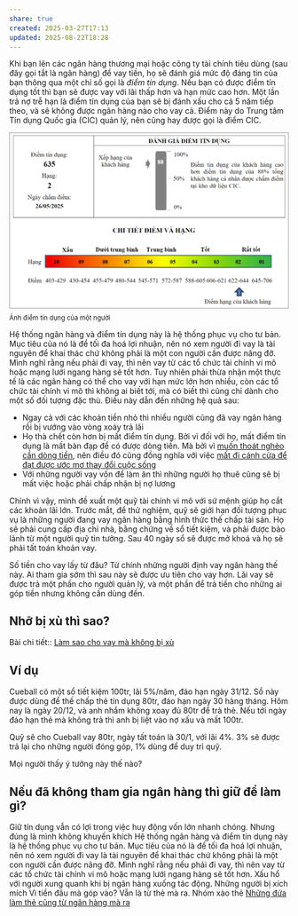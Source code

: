 ```yaml
---
share: true
created: 2025-03-27T17:13
updated: 2025-08-22T18:28
---
```

Khi bạn lên các ngân hàng thương mại hoặc công ty tài chính tiêu dùng (sau đây gọi tắt là ngân hàng) để vay tiền, họ sẽ đánh giá mức độ đáng tin của bạn thông qua một chỉ số gọi là *điểm tín dụng*. Nếu bạn có được điểm tín dụng tốt thì bạn sẽ được vay với lãi thấp hơn và hạn mức cao hơn. Một lần trả nợ trễ hạn là điểm tín dụng của bạn sẽ bị đánh xấu cho cả 5 năm tiếp theo, và sẽ không được ngân hàng nào cho vay cả. Điểm này do Trung tâm Tín dụng Quốc gia (CIC) quản lý, nên cũng hay được gọi là điểm CIC. 

![Điểm tín dụng của Nhật.png](../../assets/attachments/%C4%90i%E1%BB%83m%20t%C3%ADn%20d%E1%BB%A5ng%20c%E1%BB%A7a%20Nh%E1%BA%ADt.png)
<sub>Ảnh điểm tín dụng của một người</sub>

Hệ thống ngân hàng và điểm tín dụng này là hệ thống phục vụ cho tư bản. Mục tiêu của nó là để tối đa hoá lợi nhuận, nên nó xem người đi vay là tài nguyên để khai thác chứ không phải là một con người cần được nâng đỡ. Mình nghĩ rằng nếu phải đi vay, thì nên vay từ các tổ chức tài chính vi mô hoặc mạng lưới ngang hàng sẽ tốt hơn. Tuy nhiên phải thừa nhận một thực tế là các ngân hàng có thể cho vay với hạn mức lớn hơn nhiều, còn các tổ chức tài chính vi mô thì không ai biết tới, mà có biết thì cũng chỉ dành cho một số đối tượng đặc thù. Điều này dẫn đến những hệ quả sau: 
- Ngay cả với các khoản tiền nhỏ thì nhiều người cũng đã vay ngân hàng rồi bị vướng vào vòng xoáy trả lãi 
- Họ thà chết còn hơn bị mất điểm tín dụng. Bởi vì đối với họ, mất điểm tín dụng là mất bàn đạp để có được dòng tiền. Mà bởi vì [muốn thoát nghèo cần dòng tiền](../../%E2%9A%A1Hi%E1%BB%83u%20bi%E1%BA%BFt%20s%C3%A2u/Ki%E1%BA%BFm%20ti%E1%BB%81n/T%E1%BB%B1%20%C4%91%E1%BA%A7u%20t%C6%B0/Mu%E1%BB%91n%20tho%C3%A1t%20ngh%C3%A8o%20c%E1%BA%A7n%20d%C3%B2ng%20ti%E1%BB%81n.md), nên điều đó cũng đồng nghĩa với việc [mất đi cánh cửa để đạt được ước mơ thay đổi cuộc sống](../../%F0%9F%93%9CT%C3%A0i%20nguy%C3%AAn/Ni%E1%BB%81m%20tin,%20di%E1%BB%85n%20ng%C3%B4n/Ti%E1%BB%81n/N%E1%BB%A3/Vi%E1%BB%87c%20c%C3%B3%20%C4%91%C6%B0%E1%BB%A3c%20d%C3%B2ng%20ti%E1%BB%81n%20l%C3%A0%20c%C3%A1nh%20c%E1%BB%ADa%20%C4%91%E1%BB%83%20%C4%91%E1%BA%A1t%20%C4%91%C6%B0%E1%BB%A3c%20%C6%B0%E1%BB%9Bc%20m%C6%A1%20thay%20%C4%91%E1%BB%95i%20cu%E1%BB%99c%20s%E1%BB%91ng.md)
- Với những người vay vốn để làm ăn thì những người họ thuê cũng sẽ bị mất việc hoặc phải chấp nhận bị nợ lương

Chính vì vậy, mình đề xuất một quỹ tài chính vi mô với sứ mệnh giúp họ cắt các khoản lãi lớn. Trước mắt, để thử nghiệm, quỹ sẽ giới hạn đối tượng phục vụ là những người đang vay ngân hàng bằng hình thức thế chấp tài sản. Họ sẽ phải cung cấp địa chỉ nhà, bằng chứng về sổ tiết kiệm, và phải được bảo lãnh từ một người quỹ tin tưởng. Sau 40 ngày sổ sẽ được mở khoá và họ sẽ phải tất toán khoản vay.

Số tiền cho vay lấy từ đâu? Từ chính những người định vay ngân hàng thế này. Ai tham gia sớm thì sau này sẽ được ưu tiên cho vay hơn. Lãi vay sẽ được trả một phần cho người quản lý, và một phần để trả tiền cho những ai góp tiền nhưng không cần dùng đến.

## Nhỡ bị xù thì sao?
Bài chi tiết:: [Làm sao cho vay mà không bị xù](./T%C3%A0i%20li%E1%BB%87u/L%C3%A0m%20sao%20cho%20vay%20m%C3%A0%20kh%C3%B4ng%20b%E1%BB%8B%20x%C3%B9.md)

## Ví dụ
Cueball có một sổ tiết kiệm 100tr, lãi 5%/năm, đáo hạn ngày 31/12. Sổ này được dùng để thế chấp thẻ tín dụng 80tr, đáo hạn ngày 30 hàng tháng. Hôm nay là ngày 20/12, và anh nhắm không xoay đủ 80tr để trả thẻ. Nếu tới ngày đáo hạn thẻ mà không trả thì anh bị liệt vào nợ xấu và mất 100tr. 

Quỹ sẽ cho Cueball vay 80tr, ngày tất toán là 30/1, với lãi 4%. 3% sẽ được trả lại cho những người đóng góp, 1% dùng để duy trì quỹ.

Mọi người thấy ý tưởng này thế nào?

## Nếu đã không tham gia ngân hàng thì giữ để làm gì?
Giữ tín dụng vẫn có lợi trong việc huy động vốn lớn nhanh chóng. Nhưng đúng là mình không khuyến khích 
Hệ thống ngân hàng và điểm tín dụng này là hệ thống phục vụ cho tư bản. Mục tiêu của nó là để tối đa hoá lợi nhuận, nên nó xem người đi vay là tài nguyên để khai thác chứ không phải là một con người cần được nâng đỡ. Mình nghĩ rằng nếu phải đi vay, thì nên vay từ các tổ chức tài chính vi mô hoặc mạng lưới ngang hàng sẽ tốt hơn. 
Xấu hổ với người xung quanh khi bị ngân hàng xuống tác động. Những người bị xích mích
Vì tiền đâu mà góp vào? Vẫn là từ thẻ mà ra. Nhóm xào thẻ
[Những đứa làm thẻ cũng từ ngân hàng mà ra](../../%F0%9F%93%9CT%C3%A0i%20nguy%C3%AAn/T%C3%ACnh%20h%C3%ACnh%20%E1%BB%9F%20Vi%E1%BB%87t%20Nam/L%C4%A9nh%20v%E1%BB%B1c%20c%E1%BB%A5%20th%E1%BB%83/T%E1%BB%95%20ch%E1%BB%A9c%20t%C3%ADn%20d%E1%BB%A5ng/Ng%C3%A2n%20h%C3%A0ng/Nh%E1%BB%AFng%20%C4%91%E1%BB%A9a%20l%C3%A0m%20th%E1%BA%BB%20c%C5%A9ng%20t%E1%BB%AB%20ng%C3%A2n%20h%C3%A0ng%20m%C3%A0%20ra.md)

